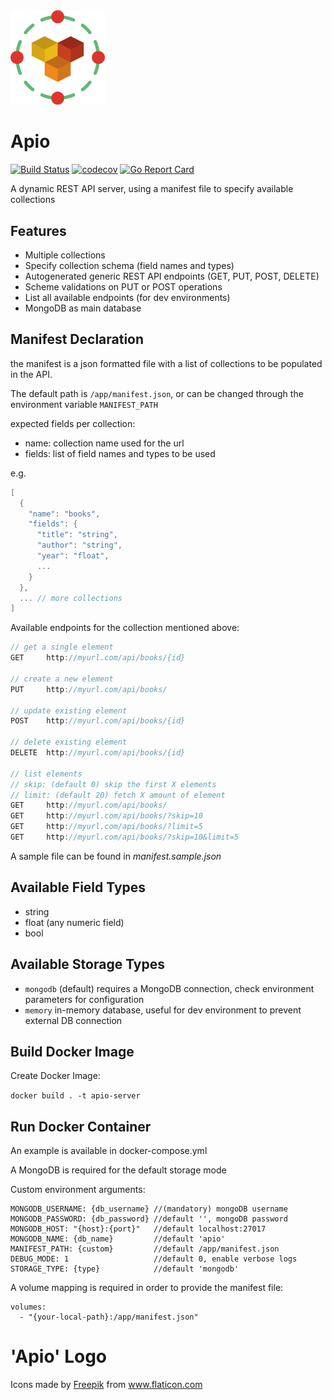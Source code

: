 <img src="docs/logo.svg" width="30%"/>

# Apio

[![Build Status](https://drone.monkiato.com/api/badges/monkiato/apio/status.svg?ref=refs/heads/master)](https://drone.monkiato.com/monkiato/apio)
[![codecov](https://codecov.io/gh/monkiato/apio/branch/master/graph/badge.svg)](https://codecov.io/gh/monkiato/apio)
[![Go Report Card](https://goreportcard.com/badge/github.com/monkiato/apio)](https://goreportcard.com/report/github.com/monkiato/apio)


A dynamic REST API server, using a manifest file to specify available collections

## Features

 - Multiple collections
 - Specify collection schema (field names and types)
 - Autogenerated generic REST API endpoints (GET, PUT, POST, DELETE)
 - Scheme validations on PUT or POST operations
 - List all available endpoints (for dev environments)
 - MongoDB as main database
 
 
## Manifest Declaration

the manifest is a json formatted file with a list of collections to be populated in the API.

The default path is `/app/manifest.json`, or can be changed through the environment variable `MANIFEST_PATH`

expected fields per collection:

 - name: collection name used for the url
 - fields: list of field names and types to be used

e.g.

```go
[
  {
    "name": "books",
    "fields": {
      "title": "string",
      "author": "string",
      "year": "float",
      ...
    }
  },
  ... // more collections
]
```

Available endpoints for the collection mentioned above:

```go
// get a single element
GET     http://myurl.com/api/books/{id}

// create a new element
PUT     http://myurl.com/api/books/

// update existing element
POST    http://myurl.com/api/books/{id}

// delete existing element
DELETE  http://myurl.com/api/books/{id}

// list elements
// skip: (default 0) skip the first X elements
// limit: (default 20) fetch X amount of element 
GET     http://myurl.com/api/books/
GET     http://myurl.com/api/books/?skip=10
GET     http://myurl.com/api/books/?limit=5
GET     http://myurl.com/api/books/?skip=10&limit=5
```

A sample file can be found in *manifest.sample.json*


## Available Field Types

 - string
 - float (any numeric field)
 - bool
 
## Available Storage Types

 - `mongodb` (default) requires a MongoDB connection, check environment parameters for configuration
 - `memory` in-memory database, useful for dev environment to prevent external DB connection
 
 
## Build Docker Image

Create Docker Image:

`docker build . -t apio-server`


## Run Docker Container

An example is available in docker-compose.yml 

A MongoDB is required for the default storage mode

Custom environment arguments:

    MONGODB_USERNAME: {db_username} //(mandatory) mongoDB username
    MONGODB_PASSWORD: {db_password} //default '', mongoDB password
    MONGODB_HOST: "{host}:{port}"   //default localhost:27017
    MONGODB_NAME: {db_name}         //default 'apio'
    MANIFEST_PATH: {custom}         //default /app/manifest.json
    DEBUG_MODE: 1                   //default 0, enable verbose logs
    STORAGE_TYPE: {type}            //default 'mongodb'

A volume mapping is required in order to provide the manifest file:

    volumes:
      - "{your-local-path}:/app/manifest.json"

# 'Apio' Logo

<div>Icons made by <a href="https://www.flaticon.com/authors/freepik" title="Freepik">Freepik</a> from <a href="https://www.flaticon.com/" title="Flaticon">www.flaticon.com</a></div>